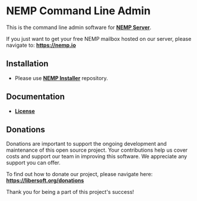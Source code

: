 # NEMP Command Line Admin

This is the command line admin software for [**NEMP Server**](https://github.com/libersoft-org/nemp-server/).

If you just want to get your free NEMP mailbox hosted on our server, please navigate to: **https://nemp.io**

## Installation

- Please use [**NEMP Installer**](https://github.com/libersoft-org/nemp-install/) repository.

## Documentation

- [**License**](./LICENSE)

## Donations

Donations are important to support the ongoing development and maintenance of this open source project. Your contributions help us cover costs and support our team in improving this software. We appreciate any support you can offer.

To find out how to donate our project, please navigate here: **https://libersoft.org/donations**

Thank you for being a part of this project's success!
